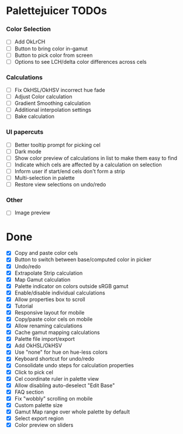 # Palettejuicer TODOs

### Color Selection

- [ ] Add OkLrCH
- [ ] Button to bring color in-gamut
- [ ] Button to pick color from screen
- [ ] Options to see LCH/delta color differences across cels

### Calculations

- [ ] Fix OkHSL/OkHSV incorrect hue fade
- [ ] Adjust Color calculation
- [ ] Gradient Smoothing calculation
- [ ] Additional interpolation settings
- [ ] Bake calculation

### UI papercuts

- [ ] Better tooltip prompt for picking cel
- [ ] Dark mode
- [ ] Show color preview of calculations in list to make them easy to find
- [ ] Indicate which cels are affected by a calculation on selection
- [ ] Inform user if start/end cels don't form a strip
- [ ] Multi-selection in palette
- [ ] Restore view selections on undo/redo

### Other

- [ ] Image preview

# Done

- [x] Copy and paste color cels
- [x] Button to switch between base/computed color in picker
- [x] Undo/redo
- [x] Extrapolate Strip calculation
- [x] Map Gamut calculation
- [x] Palette indicator on colors outside sRGB gamut
- [x] Enable/disable individual calculations
- [x] Allow properties box to scroll
- [x] Tutorial
- [x] Responsive layout for mobile
- [x] Copy/paste color cels on mobile
- [x] Allow renaming calculations
- [x] Cache gamut mapping calculations
- [x] Palette file import/export
- [x] Add OkHSL/OkHSV
- [x] Use "none" for hue on hue-less colors
- [x] Keyboard shortcut for undo/redo
- [x] Consolidate undo steps for calculation properties
- [x] Click to pick cel
- [x] Cel coordinate ruler in palette view
- [x] Allow disabling auto-deselect "Edit Base"
- [x] FAQ section
- [x] Fix "wobbly" scrolling on mobile
- [x] Custom palette size
- [x] Gamut Map range over whole palette by default
- [x] Select export region
- [x] Color preview on sliders
